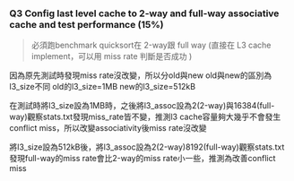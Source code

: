 ### Q3 Config last level cache to 2-way and full-way associative cache and test performance (15%) 
> 必須跑benchmark quicksort在 2-way跟 full way (直接在 L3 cache implement，可以用 miss rate 判斷是否成功 )

因為原先測試時發現miss rate沒改變，所以分old與new
old與new的區別為l3_size不同
old的l3_size=1MB
new的l3_size=512kB

在測試時將l3_size設為1MB時，之後將l3_assoc設為2(2-way)與16384(full-way)觀察stats.txt發現miss_rate皆不變，推測l3 cache容量夠大幾乎不會發生conflict miss，所以改變associativity後miss rate沒改變

將l3_size設為512kB後，將l3_assoc設為2(2-way)8192(full-way)觀察stats.txt發現full-way的miss rate會比2-way的miss rate小一些，推測為改善conflict miss
